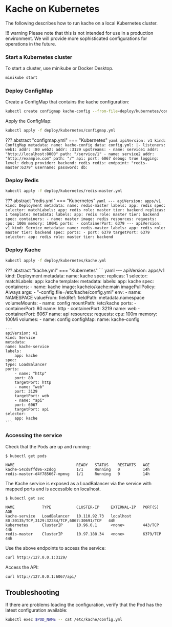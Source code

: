 # Kache on Kubernetes

The following describes how to run kache on a local Kubernetes cluster.

!!! warning 
    Please note that this is not intended for use in a production environment. We will provide more sophisticated configurations for operations in the future. 

### Start a Kubernetes cluster

To start a cluster, use minikube or Docker Desktop.

``` sh
minikube start
```

### Deploy ConfigMap

Create a ConfigMap that contains the kache configuration:

``` sh
kubectl create configmap kache-config --from-file=deploy/kubernetes/configmap.yml 
```

Apply the ConfigMap:

``` sh
kubectl apply -f deploy/kubernetes/configmap.yml
```

??? abstract "configmap.yml"
    === "Kubernetes"
    ``` yaml
    apiVersion: v1
    kind: ConfigMap
    metadata:
    name: kache-config
    data:
    config.yml: |-
        listeners:
        web1:
            addr: :80
        web2:
            addr: :3129
        upstreams:
        - name: service1
            addr: "http://localhost:8000"
            path: "/service/1"
        - name: service2
            addr: "http://example.com"
            path: "/"
        api:
        port: 6067
        debug: true
        logging:
        level: debug
        provider:
        backend: redis
        redis:
            endpoint: "redis-master:6379"
            username:
            password:
            db:
    ```

### Deploy Redis

``` sh
kubectl apply -f deploy/kubernetes/redis-master.yml
```

??? abstract "redis.yml"
    === "Kubernetes"
    ``` yaml
    ---
    apiVersion: apps/v1
    kind: Deployment
    metadata:
    name: redis-master
    labels:
        app: redis
    spec:
    selector:
        matchLabels:
        app: redis
        role: master
        tier: backend
    replicas: 1
    template:
        metadata:
        labels:
            app: redis
            role: master
            tier: backend
        spec:
        containers:
            - name: master
            image: redis
            resources:
                requests:
                cpu: 100m
                memory: 100Mi
            ports:
                - containerPort: 6379
    ---
    apiVersion: v1
    kind: Service
    metadata:
    name: redis-master
    labels:
        app: redis
        role: master
        tier: backend
    spec:
    ports:
        - port: 6379
        targetPort: 6379
    selector:
        app: redis
        role: master
        tier: backend
    ```

### Deploy Kache

``` sh
kubectl apply -f deploy/kubernetes/kache.yml
```

??? abstract "kache.yml"
    === "Kubernetes"
    ``` yaml
    ---
    apiVersion: apps/v1
    kind: Deployment
    metadata:
    name: kache
    spec:
    replicas: 1
    selector:
        matchLabels:
        app: kache
    template:
        metadata:
        labels:
            app: kache
        spec:
        containers:
            - name: kache
            image: kacheio/kache:main
            imagePullPolicy: Always
            args:
                - "-config.file=/etc/kache/config.yml"
            env:
                - name: NAMESPACE
                valueFrom:
                    fieldRef:
                    fieldPath: metadata.namespace
            volumeMounts:
                - name: config
                mountPath: /etc/kache
            ports:
                - containerPort: 80
                name: http
                - containerPort: 3219
                name: web
                - containerPort: 6067
                name: api
            resources:
                requests:
                cpu: 100m
                memory: 100Mi
        volumes:
            - name: config
            configMap:
                name: kache-config

    ---
    apiVersion: v1
    kind: Service
    metadata:
    name: kache-service
    labels:
        app: kache
    spec:
    type: LoadBalancer
    ports:
        - name: "http"
        port: 80
        targetPort: http
        - name: "web"
        port: 3129
        targetPort: web
        - name: "api"
        port: 6067
        targetPort: api
    selector:
        app: kache
    ```

### Accessing the service

Check that the Pods are up and running:

``` console
$ kubectl get pods 

NAME                           READY   STATUS    RESTARTS   AGE
kache-54cd8ffd96-xzdqg         1/1     Running   0          14h
redis-master-d4f785667-mpmvg   1/1     Running   0          14h
```

The Kache service is exposed as a LoadBalancer via the service with mapped ports and is accessible on localhost.

``` console
$ kubectl get svc

NAME            TYPE           CLUSTER-IP     EXTERNAL-IP   PORT(S)                                      AGE
kache-service   LoadBalancer   10.110.92.73   localhost     80:30135/TCP,3129:32284/TCP,6067:30691/TCP   44h
kubernetes      ClusterIP      10.96.0.1      <none>        443/TCP                                      44h
redis-master    ClusterIP      10.97.188.34   <none>        6379/TCP                                     44h
```

Use the above endpoints to access the service:

``` sh
curl http://127.0.0.1:3129/
```

Access the API:

``` sh
curl http://127.0.0.1:6067/api/
```

## Troubleshooting

If there are problems loading the configuration, verify that the Pod has the latest configuration available:

``` sh
kubectl exec $POD_NAME -- cat /etc/kache/config.yml 
```
